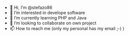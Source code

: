 - 👋 Hi, I’m @stefazo86
- 👀 I’m interested in develope software
- 🌱 I’m currently learning PHP and Java
- 💞️ I’m looking to collaborate on own project
- 📫 How to reach me (only my personal has my email ;-) )

<!---
stefazo86/stefazo86 is a ✨ special ✨ repository because its `README.md` (this file) appears on your GitHub profile.
You can click the Preview link to take a look at your changes.
--->

